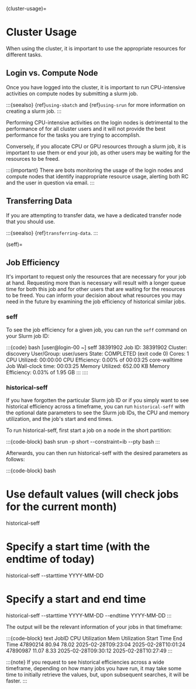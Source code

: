 (cluster-usage)=

# Cluster Usage

When using the cluster, it is important to use the appropriate resources for different tasks.

## Login vs. Compute Node

Once you have logged into the cluster, it is important to run CPU-intensive activities on compute nodes by submitting a slurm job.

:::{seealso}
{ref}`using-sbatch` and {ref}`using-srun` for more information on creating a slurm job.
:::

Performing CPU-intensive activities on the login nodes is detrimental to the performance of for all cluster users and it will not provide the best performance for the tasks you are trying to accomplish.

Conversely, if you allocate CPU or GPU resources through a slurm job, it is important to use them or end your job, as other users may be waiting for the resources to be freed.

:::{important}
There are bots monitoring the usage of the login nodes and compute nodes that identify inappropriate resource usage, alerting both RC and the user in question via email.
:::

## Transferring Data

If you are attempting to transfer data, we have a dedicated transfer node that you should use.

:::{seealso}
{ref}`transferring-data`.
:::

(seff)=
## Job Efficiency

It's important to request only the resources that are necessary for your job at hand. Requesting more than is necessary will result with a longer queue time for both this job and for other users that are waiting for the resources to be freed. You can inform your decision about what resources you may need in the future by examining the job efficiency of historical similar jobs.

### seff

To see the job efficiency for a given job, you can run the `seff` command on your Slurm job ID:

:::{code} bash
[user@login-00 ~] seff 38391902
Job ID: 38391902
Cluster: discovery
User/Group: user/users
State: COMPLETED (exit code 0)
Cores: 1
CPU Utilized: 00:00:00
CPU Efficiency: 0.00% of 00:03:25 core-walltime
Job Wall-clock time: 00:03:25
Memory Utilized: 652.00 KB
Memory Efficiency: 0.03% of 1.95 GB
:::
::::

### historical-seff

If you have forgotten the particular Slurm job ID or if you simply want to see historical efficiency across a timeframe, you can run `historical-seff` with the optional date parameters to see the Slurm job IDs, the CPU and memory utilization, and the job's start and end times.

To run historical-seff, first start a job on a node in the short partition:

:::{code-block} bash
srun -p short --constraint=ib --pty bash
:::

Afterwards, you can then run historical-seff with the desired parameters as follows:

:::{code-block} bash
# Use default values (will check jobs for the current month)
historical-seff
# Specify a start time (with the endtime of today)
historical-seff --starttime YYYY-MM-DD
# Specify a start and end time
historical-seff --starttime YYYY-MM-DD --endtime YYYY-MM-DD
:::

The output will be the relevant information of your jobs in that timeframe:

:::{code-block} text
         JobID CPU Utilization Mem Utilization     Start Time       End Time
      47890214           80.94           78.02 2025-02-28T09:23:04 2025-02-28T10:01:24
      47890987           11.07            8.33 2025-02-28T09:30:12 2025-02-28T10:27:49
:::

:::{note}
If you request to see historical efficiencies across a wide timeframe, depending on how many jobs you have run, it may take some time to initially retrieve the values, but, upon subsequent searches, it will be faster.
:::
